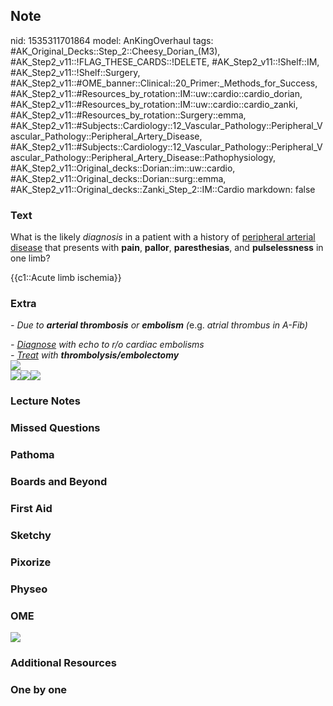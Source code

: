 ## Note
nid: 1535311701864
model: AnKingOverhaul
tags: #AK_Original_Decks::Step_2::Cheesy_Dorian_(M3), #AK_Step2_v11::!FLAG_THESE_CARDS::!DELETE, #AK_Step2_v11::!Shelf::IM, #AK_Step2_v11::!Shelf::Surgery, #AK_Step2_v11::#OME_banner::Clinical::20_Primer:_Methods_for_Success, #AK_Step2_v11::#Resources_by_rotation::IM::uw::cardio::cardio_dorian, #AK_Step2_v11::#Resources_by_rotation::IM::uw::cardio::cardio_zanki, #AK_Step2_v11::#Resources_by_rotation::Surgery::emma, #AK_Step2_v11::#Subjects::Cardiology::12_Vascular_Pathology::Peripheral_Vascular_Pathology::Peripheral_Artery_Disease, #AK_Step2_v11::#Subjects::Cardiology::12_Vascular_Pathology::Peripheral_Vascular_Pathology::Peripheral_Artery_Disease::Pathophysiology, #AK_Step2_v11::Original_decks::Dorian::im::uw::cardio, #AK_Step2_v11::Original_decks::Dorian::surg::emma, #AK_Step2_v11::Original_decks::Zanki_Step_2::IM::Cardio
markdown: false

### Text
What is the likely <i>diagnosis</i> in a patient with a history of
<u>peripheral arterial disease</u> that presents with <b>pain</b>,
<b>pallor</b>, <b>paresthesias</b>, and <b>pulselessness</b> in one
limb?
<div>
  {{c1::Acute limb ischemia}}
</div>

### Extra
<i>- Due to <b>arterial thrombosis</b> or <b>embolism</b> (</i>e.g.
<i>atrial thrombus in A-Fib)</i>
<div>
  <i>- <u>Diagnose</u> with echo to r/o cardiac embolisms</i>
  <div>
    <i>- <u>Treat</u> with <b>thrombolysis/embolectomy</b></i>
  </div>
</div>
<div>
  <i><img src="paste-1643722638884865.jpg" class="resizer"></i>
</div>
<div>
  <div><i><img src="paste-5125974748299265.jpg" class=
  "resizer"></i><img src="hahaha%20fuck.png" class=
  "resizer"><img src="paste-2327309633716225.jpg" class=
  "resizer"></div>
</div>

### Lecture Notes


### Missed Questions


### Pathoma


### Boards and Beyond


### First Aid


### Sketchy


### Pixorize


### Physeo


### OME
<div class="ome-widget">
  <a href="https://onlinemeded.org/spa/surgery?ref=anki"><img src=
  "_OME_AnkiFlashcards_Topic_5.png"></a>
</div>

### Additional Resources


### One by one


